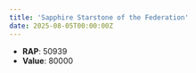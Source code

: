 ```yaml
---
title: 'Sapphire Starstone of the Federation'
date: 2025-08-05T00:00:00Z
---
```

- **RAP**: 50939
- **Value**: 80000
